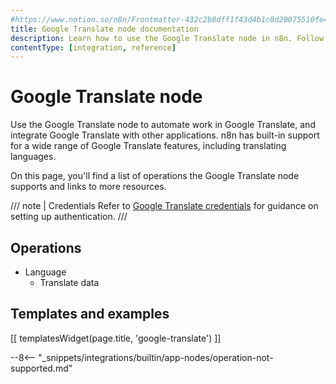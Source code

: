 ```yaml
---
#https://www.notion.so/n8n/Frontmatter-432c2b8dff1f43d4b1c8d20075510fe4
title: Google Translate node documentation
description: Learn how to use the Google Translate node in n8n. Follow technical documentation to integrate Google Translate node into your workflows.
contentType: [integration, reference]
---
```


# Google Translate node

Use the Google Translate node to automate work in Google Translate, and integrate Google Translate with other applications. n8n has built-in support for a wide range of Google Translate features, including translating languages.

On this page, you'll find a list of operations the Google Translate node supports and links to more resources.

/// note | Credentials
Refer to [Google Translate credentials](/integrations/builtin/credentials/google/index.md) for guidance on setting up authentication. 
///

## Operations

* Language
    * Translate data

## Templates and examples

<!-- see https://www.notion.so/n8n/Pull-in-templates-for-the-integrations-pages-37c716837b804d30a33b47475f6e3780 -->
[[ templatesWidget(page.title, 'google-translate') ]]

--8<-- "_snippets/integrations/builtin/app-nodes/operation-not-supported.md"
